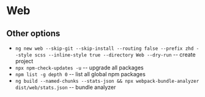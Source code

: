 # Web

## Other options

- `ng new web --skip-git --skip-install --routing false --prefix zhd --style scss --inline-style true --directory Web --dry-run` -- create project
- `npx npm-check-updates -u` -- upgrade all packages
- `npm list -g depth 0` -- list all global npm packages
- `ng build --named-chunks --stats-json && npx webpack-bundle-analyzer dist/web/stats.json` -- bundle analyzer
